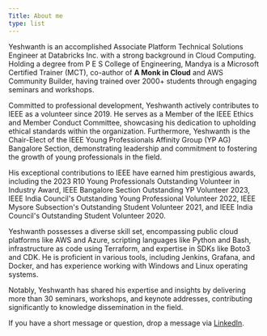 ```yaml
---
Title: About me
type: list
---
```


Yeshwanth is an accomplished Associate Platform Technical Solutions Engineer at Databricks Inc. with a strong background in Cloud Computing. Holding a degree from P E S College of Engineering, Mandya is a Microsoft Certified Trainer (MCT), co-author of **A Monk in Cloud** and AWS Community Builder, having trained over 2000+ students through engaging seminars and workshops.

Committed to professional development, Yeshwanth actively contributes to IEEE as a volunteer since 2019. He serves as a Member of the IEEE Ethics and Member Conduct Committee, showcasing his dedication to upholding ethical standards within the organization. Furthermore, Yeshwanth is the Chair-Elect of the IEEE Young Professionals Affinity Group (YP AG) Bangalore Section, demonstrating leadership and commitment to fostering the growth of young professionals in the field.

His exceptional contributions to IEEE have earned him prestigious awards, including the 2023 R10 Young Professionals Outstanding Volunteer in Industry Award, IEEE Bangalore Section Outstanding YP Volunteer 2023, IEEE India Council's Outstanding Young Professional Volunteer 2022, IEEE Mysore Subsection's Outstanding Student Volunteer 2021, and IEEE India Council's Outstanding Student Volunteer 2020.

Yeshwanth possesses a diverse skill set, encompassing public cloud platforms like AWS and Azure, scripting languages like Python and Bash, infrastructure as code using Terraform, and expertise in SDKs like Boto3 and CDK. He is proficient in various tools, including Jenkins, Grafana, and Docker, and has experience working with Windows and Linux operating systems.

Notably, Yeshwanth has shared his expertise and insights by delivering more than 30 seminars, workshops, and keynote addresses, contributing significantly to knowledge dissemination in the field.

If you have a short message or question, drop a message via [LinkedIn](https://www.linkedin.com/in/yeshwanth-l-m/).

